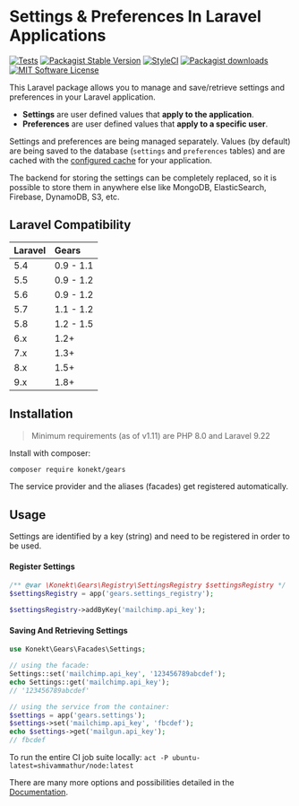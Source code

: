 # Settings & Preferences In Laravel Applications

[![Tests](https://img.shields.io/github/actions/workflow/status/artkonekt/gears/tests.yml?branch=master&style=flat-square)](https://github.com/artkonekt/gears/actions?query=workflow%3Atests)
[![Packagist Stable Version](https://img.shields.io/packagist/v/konekt/gears.svg?style=flat-square&label=stable)](https://packagist.org/packages/konekt/gears)
[![StyleCI](https://styleci.io/repos/125667334/shield?branch=master)](https://styleci.io/repos/125667334)
[![Packagist downloads](https://img.shields.io/packagist/dt/konekt/gears.svg?style=flat-square)](https://packagist.org/packages/konekt/gears)
[![MIT Software License](https://img.shields.io/badge/license-MIT-blue.svg?style=flat-square)](LICENSE)

This Laravel package allows you to manage and save/retrieve settings and preferences in your Laravel application.

- **Settings** are user defined values that **apply to the application**.
- **Preferences** are user defined values that **apply to a specific user**.

Settings and preferences are being managed separately. Values (by default) are being saved to the
database (`settings` and `preferences` tables) and are cached with the
[configured cache](https://laravel.com/docs/8.x/cache) for your application.

The backend for storing the settings can be completely replaced, so it is possible to store them in
anywhere else like MongoDB, ElasticSearch, Firebase, DynamoDB, S3, etc.

## Laravel Compatibility

| Laravel | Gears     |
|:--------|:----------|
| 5.4     | 0.9 - 1.1 |
| 5.5     | 0.9 - 1.2 |
| 5.6     | 0.9 - 1.2 |
| 5.7     | 1.1 - 1.2 |
| 5.8     | 1.2 - 1.5 |
| 6.x     | 1.2+      |
| 7.x     | 1.3+      |
| 8.x     | 1.5+      |
| 9.x     | 1.8+      |


## Installation

> Minimum requirements (as of v1.11) are PHP 8.0 and Laravel 9.22

Install with composer:

```bash
composer require konekt/gears
```

The service provider and the aliases (facades) get registered automatically.

## Usage

Settings are identified by a key (string) and need to be registered in order to be used.

#### Register Settings

```php
/** @var \Konekt\Gears\Registry\SettingsRegistry $settingsRegistry */
$settingsRegistry = app('gears.settings_registry');

$settingsRegistry->addByKey('mailchimp.api_key');
```
#### Saving And Retrieving Settings

```php
use Konekt\Gears\Facades\Settings;

// using the facade:
Settings::set('mailchimp.api_key', '123456789abcdef');
echo Settings::get('mailchimp.api_key');
// '123456789abcdef'

// using the service from the container:
$settings = app('gears.settings');
$settings->set('mailchimp.api_key', 'fbcdef');
echo $settings->get('mailgun.api_key');
// fbcdef
```

To run the entire CI job suite locally: `act -P ubuntu-latest=shivammathur/node:latest`

There are many more options and possibilities detailed in the
[Documentation](https://konekt.dev/gears).


